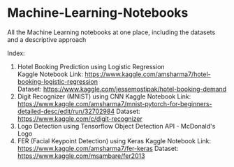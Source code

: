 # Machine-Learning-Notebooks
All the Machine Learning notebooks at one place, including the datasets and a descriptive approach

Index:
1. Hotel Booking Prediction using Logistic Regression  
Kaggle Notebook Link: https://www.kaggle.com/amsharma7/hotel-booking-logistic-regression  
Dataset: https://www.kaggle.com/jessemostipak/hotel-booking-demand
2. Digit Recognizer (MNIST) using CNN
Kaggle Notebook Link: https://www.kaggle.com/amsharma7/mnist-pytorch-for-beginners-detailed-desc/edit/run/32702984
Dataset: https://www.kaggle.com/c/digit-recognizer
3. Logo Detection using Tensorflow Object Detection API - McDonald's Logo
4. FER (Facial Keypoint Detection) using Keras
Kaggle Notebook Link: https://www.kaggle.com/amsharma7/fer-keras
Dataset: https://www.kaggle.com/msambare/fer2013
